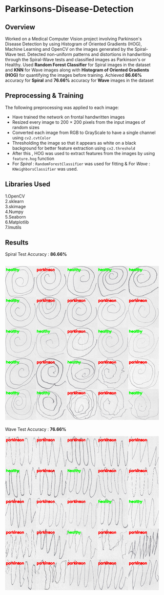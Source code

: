 # Parkinsons-Disease-Detection

## Overview

Worked on a Medical Computer Vision project involving Parkinson's Disease Detection by using Histogram of Oriented Gradients (HOG), Machine Learning and OpenCV on the images generated by the Spiral-Wave test.
Detected non-uniform patterns and distortions in handwriting through the Spiral-Wave tests and classified images as Parkinson's or Healthy.
Used **Random Forest Classifier** for Spiral images in the dataset and **KNN** for Wave images along with **Histogram of Oriented Gradients (HOG)** for quantifying the images before training. Achieved **86.66%** accuracy for **Spiral** and **76.66%** accuracy for **Wave** images in the dataset  

## Preprocessing & Training
The following preprocessing was applied to each image:

- Have trained the network on frontal handwritten images
- Resized every image to 200 × 200 pixels from the input images of random sizes
- Converted each image from RGB to GrayScale to have a single channel using `cv2.cvtColor`
- Thresholding the image so that it appears as white on a black background for better feature extraction using `cv2.threshold`
- After this , HOG was used to extract features from the images by using `feature.hog` function
- For *Spiral* : `RandomForestClassifier` was used for fitting & For *Wave* : `KNeighborsClassifier` was used.

## Libraries Used
1.OpenCV</br>
2.sklearn</br>
3.skimage</br>
4.Numpy</br>
5.Seaborn</br>
6.Matplotlib</br>
7.Imutils</br>

## Results

Spiral Test Accuracy : **86.66%**

![](output_images/spiral_output_montage.png)
---

Wave Test Accuracy : **76.66%**

![](output_images/wave_output_montage2.png)

